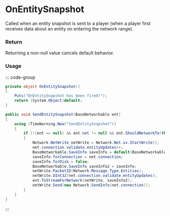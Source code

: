 <Badge type="danger" text="Carbon Compatible"/><Badge type="warning" text="Oxide Compatible"/>
# OnEntitySnapshot
Called when an entity snapshot is sent to a player (when a player first receives data about an entity on entering the network range).
### Return
Returning a non-null value cancels default behavior.

### Usage
::: code-group
```csharp [Example]
private object OnEntitySnapshot()
{
	Puts("OnEntitySnapshot has been fired!");
	return (System.Object)default;
}
```
```csharp [Source — Assembly-CSharp @ BasePlayer]
public void SendEntitySnapshot(BaseNetworkable ent)
{
	using (TimeWarning.New("SendEntitySnapshot"))
	{
		if (!(ent == null) && ent.net != null && ent.ShouldNetworkTo(this))
		{
			Network.NetWrite netWrite = Network.Net.sv.StartWrite();
			net.connection.validate.entityUpdates++;
			BaseNetworkable.SaveInfo saveInfo = default(BaseNetworkable.SaveInfo);
			saveInfo.forConnection = net.connection;
			saveInfo.forDisk = false;
			BaseNetworkable.SaveInfo saveInfo2 = saveInfo;
			netWrite.PacketID(Network.Message.Type.Entities);
			netWrite.UInt32(net.connection.validate.entityUpdates);
			ent.ToStreamForNetwork(netWrite, saveInfo2);
			netWrite.Send(new Network.SendInfo(net.connection));
		}
	}
}

```
:::
